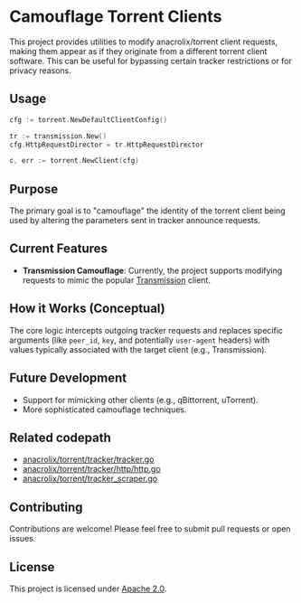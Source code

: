 # Camouflage Torrent Clients

This project provides utilities to modify anacrolix/torrent client requests, making them appear as if they originate from a different torrent client software. This can be useful for bypassing certain tracker restrictions or for privacy reasons.

## Usage

```go
cfg := torrent.NewDefaultClientConfig()

tr := transmission.New()
cfg.HttpRequestDirector = tr.HttpRequestDirector

c, err := torrent.NewClient(cfg)
```

## Purpose

The primary goal is to "camouflage" the identity of the torrent client being used by altering the parameters sent in tracker announce requests.

## Current Features

*   **Transmission Camouflage**: Currently, the project supports modifying requests to mimic the popular [Transmission](https://transmissionbt.com/) client.

## How it Works (Conceptual)

The core logic intercepts outgoing tracker requests and replaces specific arguments (like `peer_id`, `key`, and potentially `user-agent` headers) with values typically associated with the target client (e.g., Transmission).

## Future Development

*   Support for mimicking other clients (e.g., qBittorrent, uTorrent).
*   More sophisticated camouflage techniques.

## Related codepath

- [anacrolix/torrent/tracker/tracker.go](https://github.com/anacrolix/torrent/blob/3a656a26676c23ee845dcc5b810e1f7f06005b06/tracker/tracker.go#L59)
- [anacrolix/torrent/tracker/http/http.go](https://github.com/anacrolix/torrent/blob/3a656a26676c23ee845dcc5b810e1f7f06005b06/tracker/http/http.go#L88)
- [anacrolix/torrent/tracker_scraper.go](https://github.com/anacrolix/torrent/blob/3a656a26676c23ee845dcc5b810e1f7f06005b06/tracker_scraper.go#L127)

## Contributing

Contributions are welcome! Please feel free to submit pull requests or open issues.

## License

This project is licensed under [Apache 2.0](LICENSE.txt).
